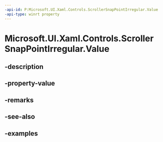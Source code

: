 ```yaml
---
-api-id: P:Microsoft.UI.Xaml.Controls.ScrollerSnapPointIrregular.Value
-api-type: winrt property
---
```


<!-- Property syntax.
public double Value { get; }
-->

# Microsoft.UI.Xaml.Controls.ScrollerSnapPointIrregular.Value

## -description

## -property-value

## -remarks

## -see-also

## -examples

